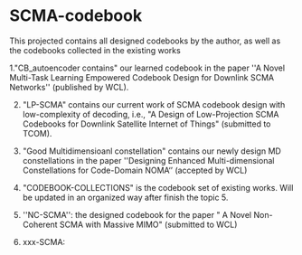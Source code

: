 # SCMA-codebook
This projected contains all designed codebooks by the author, as well as the codebooks collected in the existing works

1."CB_autoencoder contains" our learned codebook in the paper ''A Novel Multi-Task Learning Empowered Codebook Design for Downlink SCMA Networks'' (published by WCL).

2. "LP-SCMA" contains our current work  of SCMA codebook design with low-complexity of decoding, i.e., "A Design of Low-Projection SCMA Codebooks for
Downlink Satellite Internet of Things" (submitted to TCOM).

3. "Good Multidimensioanl constellation" contains our newly design MD constellations in the paper ''Designing Enhanced Multi-dimensional
Constellations for Code-Domain NOMA‘’ (accepted by WCL)

3. "CODEBOOK-COLLECTIONS"  is the codebook set of existing works. Will be updated in an organized way after finish the topic 5.

4. ''NC-SCMA'': the designed codebook for the paper " A Novel Non-Coherent SCMA with Massive MIMO" (submitted to WCL)

5. xxx-SCMA:

